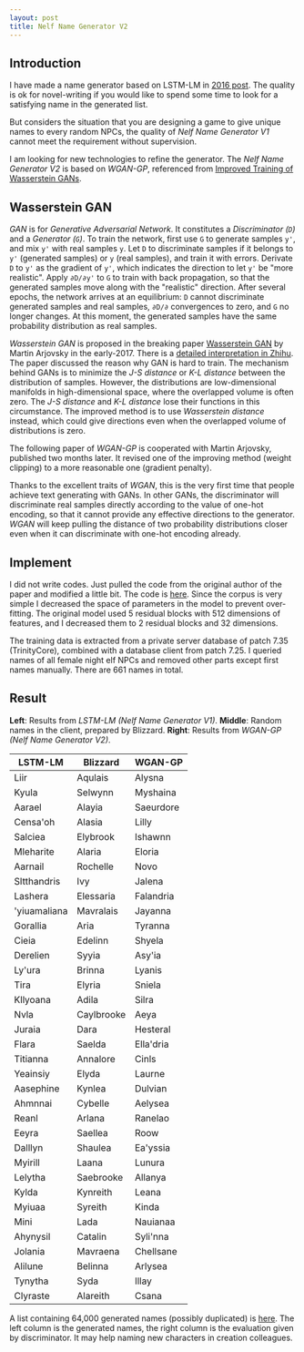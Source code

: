 ```yaml
---
layout: post
title: Nelf Name Generator V2
---
```


## Introduction

I have made a name generator based on LSTM-LM in [2016 post](http://aean.net/2016/07/27/nelf-name-generator/). The quality is ok for novel-writing if you would like to spend some time to look for a satisfying name in the generated list.

But considers the situation that you are designing a game to give unique names to every random NPCs, the quality of *Nelf Name Generator V1* cannot meet the requirement without supervision.

I am looking for new technologies to refine the generator. The *Nelf Name Generator V2* is based on *WGAN-GP*, referenced from [Improved Training of Wasserstein GANs](https://arxiv.org/abs/1704.00028).

## Wasserstein GAN

*GAN* is for *Generative Adversarial Network*. It constitutes a *Discriminator (`D`)* and a *Generator (`G`)*. To train the network, first use `G` to generate samples `y'`, and mix `y'` with real samples `y`. Let `D` to discriminate samples if it belongs to `y'` (generated samples) or `y` (real samples), and train it with errors. Derivate `D` to `y'` as the gradient of `y'`, which indicates the direction to let `y'` be "more realistic". Apply `∂D/∂y'` to `G` to train with back propagation, so that the generated samples move along with the "realistic" direction. After several epochs, the network arrives at an equilibrium: `D` cannot discriminate generated samples and real samples, `∂D/∂` convergences to zero, and `G` no longer changes. At this moment, the generated samples have the same probability distribution as real samples.

*Wasserstein GAN* is proposed in the breaking paper [Wasserstein GAN](https://arxiv.org/abs/1701.07875) by Martin Arjovsky in the early-2017. There is a [detailed interpretation in Zhihu](https://zhuanlan.zhihu.com/p/25071913). The paper discussed the reason why GAN is hard to train. The mechanism behind GANs is to minimize the *J-S distance* or *K-L distance* between the distribution of samples. However, the distributions are low-dimensional manifolds in high-dimensional space, where the overlapped volume is often zero. The *J-S distance* and *K-L distance* lose their functions in this circumstance. The improved method is to use *Wasserstein distance* instead, which could give directions even when the overlapped volume of distributions is zero.

The following paper of *WGAN-GP* is cooperated with Martin Arjovsky, published two months later. It revised one of the improving method (weight clipping) to a more reasonable one (gradient penalty).

Thanks to the excellent traits of *WGAN*, this is the very first time that people achieve text generating with GANs. In other GANs, the discriminator will discriminate real samples directly according to the value of one-hot encoding, so that it cannot provide any effective directions to the generator. *WGAN* will keep pulling the distance of two probability distributions closer even when it can discriminate with one-hot encoding already.

## Implement

I did not write codes. Just pulled the code from the original author of the paper and modified a little bit. The code is [here](https://github.com/AeanSR/improved_wgan_training). Since the corpus is very simple I decreased the space of parameters in the model to prevent over-fitting. The original model used 5 residual blocks with 512 dimensions of features, and I decreased them to 2 residual blocks and 32 dimensions.

The training data is extracted from a private server database of patch 7.35 (TrinityCore), combined with a database client from patch 7.25. I queried names of all female night elf NPCs and removed other parts except first names manually. There are 661 names in total.

## Result

**Left**: Results from *LSTM-LM (Nelf Name Generator V1)*. **Middle**: Random names in the client, prepared by Blizzard. **Right**: Results from *WGAN-GP (Nelf Name Generator V2)*.

|**LSTM-LM**|**Blizzard**|**WGAN-GP**|
|---|---|---|
|Liir|Aqulais|Alysna|
|Kyula|Selwynn|Myshaina|
|Aarael|Alayia|Saeurdore|
|Censa'oh|Alasia|Lilly|
|Salciea|Elybrook|Ishawnn|
|Mleharite|Alaria|Eloria|
|Aarnail|Rochelle|Novo|
|Sltthandris|Ivy|Jalena|
|Lashera|Elessaria|Falandria|
|'yiuamaliana|Mavralais|Jayanna|
|Gorallia|Aria|Tyranna|
|Cieia|Edelinn|Shyela|
|Derelien|Syyia|Asy'ia|
|Ly'ura|Brinna|Lyanis|
|Tira|Elyria|Sniela|
|Kllyoana|Adila|Silra|
|Nvla|Caylbrooke|Aeya|
|Juraia|Dara|Hesteral|
|Flara|Saelda|Ella'dria|
|Titianna|Annalore|Cinls|
|Yeainsiy|Elyda|Laurne|
|Aasephine|Kynlea|Dulvian|
|Ahmnnai|Cybelle|Aelysea|
|Reanl|Arlana|Ranelao|
|Eeyra|Saellea|Roow|
|Dalllyn|Shaulea|Ea'yssia|
|Myirill|Laana|Lunura|
|Lelytha|Saebrooke|Allanya|
|Kylda|Kynreith|Leana|
|Myiuaa|Syreith|Kinda|
|Mini|Lada|Nauianaa|
|Ahynysil|Catalin|Syli'nna|
|Jolania|Mavraena|Chellsane|
|Alilune|Belinna|Arlysea|
|Tynytha|Syda|Illay|
|Clyraste|Alareith|Csana|

A list containing 64,000 generated names (possibly duplicated) is [here](http://aean.net/ext/final_799999.txt). The left column is the generated names, the right column is the evaluation given by discriminator. It may help naming new characters in creation colleagues.
